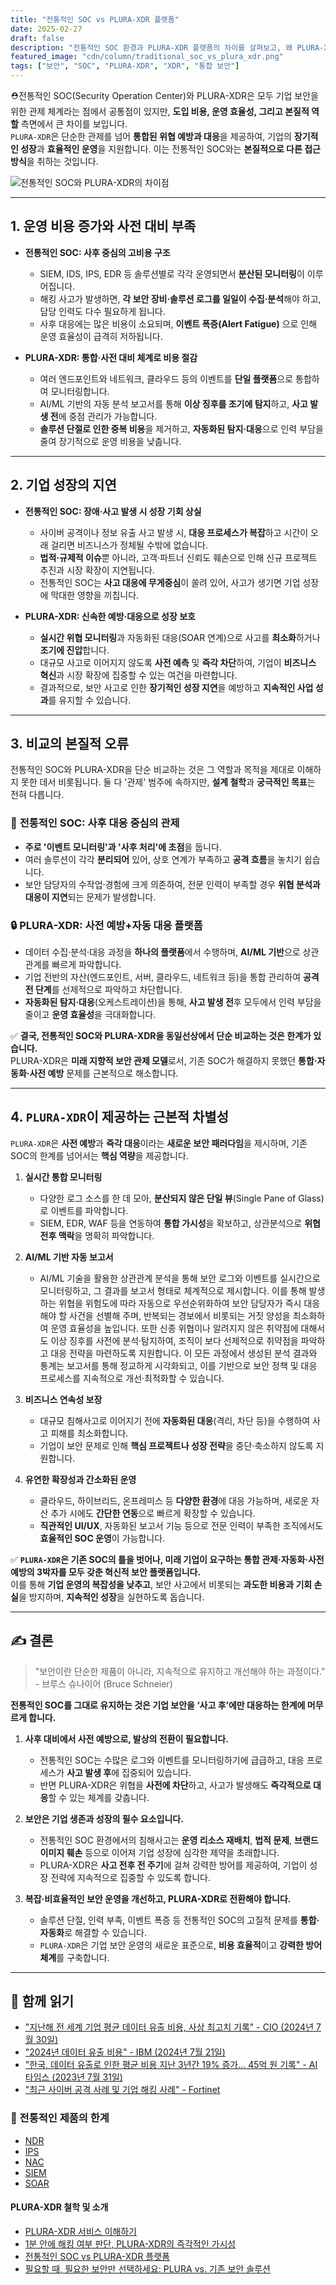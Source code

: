 ```yaml
---
title: "전통적인 SOC vs PLURA-XDR 플랫폼"
date: 2025-02-27
draft: false
description: "전통적인 SOC 환경과 PLURA-XDR 플랫폼의 차이를 살펴보고, 왜 PLURA-XDR이 새로운 보안 운영의 표준이 될 수밖에 없는지 알아봅니다."
featured_image: "cdn/column/traditional_soc_vs_plura_xdr.png"
tags: ["보안", "SOC", "PLURA-XDR", "XDR", "통합 보안"]
---
```


⛑️전통적인 SOC(Security Operation Center)와 PLURA-XDR은 모두 기업 보안을 위한 관제 체계라는 점에서 공통점이 있지만, **도입 비용, 운영 효율성, 그리고 본질적 역할** 측면에서 큰 차이를 보입니다.  
`PLURA-XDR`은 단순한 관제를 넘어 **통합된 위협 예방과 대응**을 제공하여, 기업의 **장기적인 성장**과 **효율적인 운영**을 지원합니다.
이는 전통적인 SOC와는 **본질적으로 다른 접근 방식**을 취하는 것입니다.

![전통적인 SOC와 PLURA-XDR의 차이점](https://blog.plura.io/cdn/column/traditional_soc_vs_plura_xdr.png)

<!--more-->
---

## 1. **운영 비용 증가와 사전 대비 부족**
- **전통적인 SOC: 사후 중심의 고비용 구조**
  - SIEM, IDS, IPS, EDR 등 솔루션별로 각각 운영되면서 **분산된 모니터링**이 이루어집니다.
  - 해킹 사고가 발생하면, **각 보안 장비·솔루션 로그를 일일이 수집·분석**해야 하고, 담당 인력도 다수 필요하게 됩니다.
  - 사후 대응에는 많은 비용이 소요되며, **이벤트 폭증(Alert Fatigue)** 으로 인해 운영 효율성이 급격히 저하됩니다.

- **PLURA-XDR: 통합·사전 대비 체계로 비용 절감**
  - 여러 엔드포인트와 네트워크, 클라우드 등의 이벤트를 **단일 플랫폼**으로 통합하여 모니터링합니다.
  - AI/ML 기반의 자동 분석 보고서를 통해 **이상 징후를 조기에 탐지**하고, **사고 발생 전**에 중점 관리가 가능합니다.
  - **솔루션 단절로 인한 중복 비용**을 제거하고, **자동화된 탐지·대응**으로 인력 부담을 줄여 장기적으로 운영 비용을 낮춥니다.

---

## 2. **기업 성장의 지연**
- **전통적인 SOC: 장애·사고 발생 시 성장 기회 상실**
  - 사이버 공격이나 정보 유출 사고 발생 시, **대응 프로세스가 복잡**하고 시간이 오래 걸리면 비즈니스가 정체될 수밖에 없습니다.
  - **법적·규제적 이슈**뿐 아니라, 고객·파트너 신뢰도 훼손으로 인해 신규 프로젝트 추진과 시장 확장이 지연됩니다.
  - 전통적인 SOC는 **사고 대응에 무게중심**이 쏠려 있어, 사고가 생기면 기업 성장에 막대한 영향을 끼칩니다.

- **PLURA-XDR: 신속한 예방·대응으로 성장 보호**
  - **실시간 위협 모니터링**과 자동화된 대응(SOAR 연계)으로 사고를 **최소화**하거나 **조기에 진압**합니다.
  - 대규모 사고로 이어지지 않도록 **사전 예측** 및 **즉각 차단**하여, 기업이 **비즈니스 혁신**과 시장 확장에 집중할 수 있는 여건을 마련합니다.
  - 결과적으로, 보안 사고로 인한 **장기적인 성장 지연**을 예방하고 **지속적인 사업 성과**를 유지할 수 있습니다.

---

## 3. **비교의 본질적 오류**

전통적인 SOC와 PLURA-XDR을 단순 비교하는 것은 그 역할과 목적을 제대로 이해하지 못한 데서 비롯됩니다. 둘 다 '관제' 범주에 속하지만, **설계 철학**과 **궁극적인 목표**는 전혀 다릅니다.

### 🏢 **전통적인 SOC: 사후 대응 중심의 관제**
- **주로 '이벤트 모니터링'과 '사후 처리'에 초점**을 둡니다.
- 여러 솔루션이 각각 **분리되어** 있어, 상호 연계가 부족하고 **공격 흐름**을 놓치기 쉽습니다.
- 보안 담당자의 수작업·경험에 크게 의존하여, 전문 인력이 부족할 경우 **위협 분석과 대응이 지연**되는 문제가 발생합니다.

### 🔒 **PLURA-XDR: 사전 예방+자동 대응 플랫폼**
- 데이터 수집·분석·대응 과정을 **하나의 플랫폼**에서 수행하며, **AI/ML 기반**으로 상관관계를 빠르게 파악합니다.
- 기업 전반의 자산(엔드포인트, 서버, 클라우드, 네트워크 등)을 통합 관리하여 **공격 전 단계**를 선제적으로 파악하고 차단합니다.
- **자동화된 탐지·대응**(오케스트레이션)을 통해, **사고 발생 전**후 모두에서 인력 부담을 줄이고 **운영 효율성**을 극대화합니다.

✅ **결국, 전통적인 SOC와 PLURA-XDR을 동일선상에서 단순 비교하는 것은 한계가 있습니다.**  
PLURA-XDR은 **미래 지향적 보안 관제 모델**로서, 기존 SOC가 해결하지 못했던 **통합·자동화·사전 예방** 문제를 근본적으로 해소합니다.

---

## 4. **`PLURA-XDR`이 제공하는 근본적 차별성**

`PLURA-XDR`은 **사전 예방**과 **즉각 대응**이라는 **새로운 보안 패러다임**을 제시하며, 기존 SOC의 한계를 넘어서는 **핵심 역량**을 제공합니다.

1. **실시간 통합 모니터링**  
   - 다양한 로그 소스를 한 데 모아, **분산되지 않은 단일 뷰**(Single Pane of Glass)로 이벤트를 파악합니다.  
   - SIEM, EDR, WAF 등을 연동하여 **통합 가시성**을 확보하고, 상관분석으로 **위협 전후 맥락**을 명확히 파악합니다.

2. **AI/ML 기반 자동 보고서**  
   - AI/ML 기술을 활용한 상관관계 분석을 통해 보안 로그와 이벤트를 실시간으로 모니터링하고, 그 결과를 보고서 형태로 체계적으로 제시합니다. 이를 통해 발생하는 위협을 위험도에 따라 자동으로 우선순위화하여 보안 담당자가 즉시 대응해야 할 사건을 선별해 주며, 반복되는 경보에서 비롯되는 거짓 양성을 최소화하여 운영 효율성을 높입니다. 또한 신종 위협이나 알려지지 않은 취약점에 대해서도 이상 징후를 사전에 분석·탐지하여, 조직이 보다 선제적으로 취약점을 파악하고 대응 전략을 마련하도록 지원합니다. 이 모든 과정에서 생성된 분석 결과와 통계는 보고서를 통해 정교하게 시각화되고, 이를 기반으로 보안 정책 및 대응 프로세스를 지속적으로 개선·최적화할 수 있습니다.  

3. **비즈니스 연속성 보장**  
   - 대규모 침해사고로 이어지기 전에 **자동화된 대응**(격리, 차단 등)을 수행하여 사고 피해를 최소화합니다.  
   - 기업이 보안 문제로 인해 **핵심 프로젝트나 성장 전략**을 중단·축소하지 않도록 지원합니다.

4. **유연한 확장성과 간소화된 운영**  
   - 클라우드, 하이브리드, 온프레미스 등 **다양한 환경**에 대응 가능하며, 새로운 자산 추가 시에도 **간단한 연동**으로 빠르게 확장할 수 있습니다.  
   - **직관적인 UI/UX**, 자동화된 보고서 기능 등으로 전문 인력이 부족한 조직에서도 **효율적인 SOC 운영**이 가능합니다.

✅ **`PLURA-XDR`은 기존 SOC의 틀을 벗어나, 미래 기업이 요구하는 통합 관제·자동화·사전 예방의 3박자를 모두 갖춘 혁신적 보안 플랫폼입니다.**  
이를 통해 **기업 운영의 복잡성을 낮추고**, 보안 사고에서 비롯되는 **과도한 비용과 기회 손실**을 방지하며, **지속적인 성장**을 실현하도록 돕습니다.

---

## ✍️ 결론

> "보안이란 단순한 제품이 아니라, 지속적으로 유지하고 개선해야 하는 과정이다." - 브루스 슈나이어 (Bruce Schneier)

**전통적인 SOC를 그대로 유지하는 것은 기업 보안을 ‘사고 후’에만 대응하는 한계에 머무르게 합니다.**  

1. **사후 대비에서 사전 예방으로, 발상의 전환이 필요합니다.**  
   - 전통적인 SOC는 수많은 로그와 이벤트를 모니터링하기에 급급하고, 대응 프로세스가 **사고 발생 후**에 집중되어 있습니다.  
   - 반면 PLURA-XDR은 위협을 **사전에 차단**하고, 사고가 발생해도 **즉각적으로 대응**할 수 있는 체계를 갖춥니다.

2. **보안은 기업 생존과 성장의 필수 요소입니다.**  
   - 전통적인 SOC 환경에서의 침해사고는 **운영 리소스 재배치**, **법적 문제**, **브랜드 이미지 훼손** 등으로 이어져 기업 성장에 심각한 제약을 초래합니다.  
   - PLURA-XDR은 **사고 전후 전 주기**에 걸쳐 강력한 방어를 제공하여, 기업이 성장 전략에 지속적으로 집중할 수 있도록 합니다.

3. **복잡·비효율적인 보안 운영을 개선하고, PLURA-XDR로 전환해야 합니다.**  
   - 솔루션 단절, 인력 부족, 이벤트 폭증 등 전통적인 SOC의 고질적 문제를 **통합·자동화**로 해결할 수 있습니다.  
   - `PLURA-XDR`은 기업 보안 운영의 새로운 표준으로, **비용 효율적**이고 **강력한 방어 체계**를 구축합니다.

---

## 📖 **함께 읽기**  
- ["지난해 전 세계 기업 평균 데이터 유출 비용, 사상 최고치 기록" - CIO (2024년 7월 30일)](https://www.cio.com/article/3537417/%EC%A7%80%EB%82%9C%ED%95%B4-%EC%A0%84-%EC%84%B8%EA%B3%84-%EA%B8%B0%EC%97%85-%ED%8F%89%EA%B7%A0-%EB%8D%B0%EC%9D%B4%ED%84%B0-%EC%9C%A0%EC%B6%9C-%EB%B9%84%EC%9A%A9-%EC%82%AC%EC%83%81-%EC%B5%9C.html)
- ["2024년 데이터 유출 비용" - IBM (2024년 7월 21일)](https://www.ibm.com/kr-ko/reports/data-breach)
- ["한국, 데이터 유출로 인한 평균 비용 지난 3년간 19% 증가... 45억 원 기록" - AI타임스 (2023년 7월 31일)](https://www.aitimes.kr/news/articleView.html?idxno=29379)
- ["최근 사이버 공격 사례 및 기업 해킹 사례" - Fortinet](https://www.fortinet.com/kr/resources/cyberglossary/recent-cyber-attacks)

### 📖 전통적인 제품의 한계
- [NDR](https://blog.plura.io/ko/column/ips_ndr_needed/)
- [IPS](https://blog.plura.io/ko/column/ips_understanding/)
- [NAC](https://blog.plura.io/ko/tech/nac_evaluation/)
- [SIEM](https://blog.plura.io/ko/column/why_siem_always_fails/)
- [SOAR](https://blog.plura.io/ko/column/why_soar_always_fails/)

#### PLURA-XDR 철학 및 소개

- [PLURA-XDR 서비스 이해하기](https://w.plura.io/philosophy/ko/)
- [1분 안에 해킹 여부 판단, PLURA-XDR의 즉각적인 가시성](https://blog.plura.io/ko/respond/1-minute-detection/)
- [전통적인 SOC vs PLURA-XDR 플랫폼](https://blog.plura.io/ko/column/traditional_soc_vs_plura_xdr/)
- [필요할 때, 필요한 보안만 선택하세요: PLURA vs. 기존 보안 솔루션](https://blog.plura.io/ko/column/plura_vs_traditional_security/)
